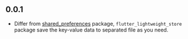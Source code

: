 ## 0.0.1

* Differ from [shared_preferences](https://pub.dev/packages/shared_preferences) package, `flutter_lightweight_store`
  package save the key-value data to separated file as you need. 
